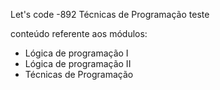 Let's code -892
Técnicas de Programação teste

conteúdo referente aos módulos:
- Lógica de programação I
- Lógica de programação II
- Técnicas de Programação